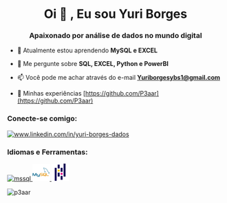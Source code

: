 <h1 align="center">Oi 👋 , Eu sou Yuri Borges</h1>
<h3 align="center">Apaixonado por análise de dados no mundo digital</h3>

- 🌱 Atualmente estou aprendendo **MySQL e EXCEL**

- 💬 Me pergunte sobre **SQL, EXCEL, Python e PowerBI**

- 📫 Você pode me achar através do e-mail **Yuriborgesybs1@gmail.com**

- 📄 Minhas experiências [https://github.com/P3aar](https://github.com/P3aar)

<h3 align="left">Conecte-se comigo:</h3>
<a href="https://linkedin.com/in/www.linkedin.com/in/yuri-borges-dados" target="blank"><img align="center" src="https://raw.githubusercontent.com/rahuldkjain/github-profile-readme-generator/master/src/images/icons/Social/linked-in-alt.svg" alt="www.linkedin.com/in/yuri-borges-dados" height="30" width="40" /></a>
</p>

<h3 align="left">Idiomas e Ferramentas:</h3>
<a href="https://www.microsoft.com/en-us/sql-server" target="_blank" rel="noreferrer"> <img src="https://www.svgrepo.com/show/303229/microsoft-sql-server-logo.svg" alt="mssql" width="40" height="40"/> </a> <a href="https://www.mysql.com/" target="_blank" rel="noreferrer"> <img src="https://raw.githubusercontent.com/devicons/devicon/master/icons/mysql/mysql-original-wordmark.svg" alt="mysql" width="40" height="40"/> </a> <a href="https://pandas.pydata.org/" target="_blank" rel="noreferrer"> <img src="https://raw.githubusercontent.com/devicons/devicon/2ae2a900d2f041da66e950e4d48052658d850630/icons/pandas/pandas-original.svg" alt="pandas" width="40" height="40"/> </a> </p>

<p><img align="center" src="https://github-readme-stats.vercel.app/api/top-langs?username=p3aar&show_icons=true&title_color=000000&bg_color=000000&locale=en&layout=compact" alt="p3aar" /></p>
